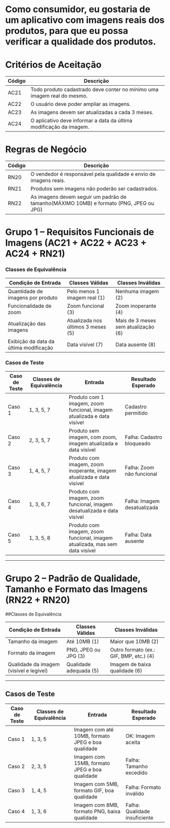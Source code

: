 # **Como** consumidor, eu **gostaria** de um aplicativo com imagens reais dos produtos, **para que** eu possa verificar a qualidade dos produtos.

# Critérios de Aceitação

| Código | Descrição |
|--------|-----------|
| AC21   | Todo produto cadastrado deve conter no mínimo uma imagem real do mesmo. |
| AC22   | O usuário deve poder ampliar as imagens. |
| AC23   | As imagens devem ser atualizadas a cada 3 meses. |
| AC24   | O aplicativo deve informar a data da última modificação da imagem. |

# Regras de Negócio

| Código | Descrição |
|--------|-----------|
| RN20   | O vendedor é responsável pela qualidade e envio de imagens reais. |
| RN21   | Produtos sem imagens não poderão ser cadastrados. |
| RN22   | As imagens devem seguir um padrão de tamanho(MÁXIMO 10MB) e formato (PNG, JPEG ou JPG) |


#  Grupo 1 – Requisitos Funcionais de Imagens (AC21 + AC22 + AC23 + AC24 + RN21)

### Classes de Equivalência

| Condição de Entrada                      | Classes Válidas                                | Classes Inválidas                            |
|------------------------------------------|----------------------------------------------|---------------------------------------------|
| Quantidade de imagens por produto        | Pelo menos 1 imagem real (1)                 | Nenhuma imagem (2)                          |
| Funcionalidade de zoom                   | Zoom funcional (3)                           | Zoom inoperante (4)                         |
| Atualização das imagens                  | Atualizada nos últimos 3 meses (5)           | Mais de 3 meses sem atualização (6)         |
| Exibição da data da última modificação   | Data visível (7)                             | Data ausente (8)                            |

### Casos de Teste

| Caso de Teste | Classes de Equivalência | Entrada                                                                 | Resultado Esperado                     |
|---------------|-------------------------|------------------------------------------------------------------------|---------------------------------------|
| Caso 1        | 1, 3, 5, 7              | Produto com 1 imagem, zoom funcional, imagem atualizada e data visível | Cadastro permitido                    |
| Caso 2        | 2, 3, 5, 7              | Produto sem imagem, com zoom, imagem atualizada e data visível         | Falha: Cadastro bloqueado             |
| Caso 3        | 1, 4, 5, 7              | Produto com imagem, zoom inoperante, imagem atualizada e data visível  | Falha: Zoom não funcional             |
| Caso 4        | 1, 3, 6, 7              | Produto com imagem, zoom funcional, imagem desatualizada e data visível | Falha: Imagem desatualizada          |
| Caso 5        | 1, 3, 5, 8              | Produto com imagem, zoom funcional, imagem atualizada, mas sem data visível | Falha: Data ausente               |

---

# Grupo 2 – Padrão de Qualidade, Tamanho e Formato das Imagens (RN22 + RN20)

##Classes de Equivalência

| Condição de Entrada                      | Classes Válidas        | Classes Inválidas                |
|------------------------------------------|------------------------|----------------------------------|
| Tamanho da imagem                        | Até 10MB (1)           | Maior que 10MB (2)               |
| Formato da imagem                        | PNG, JPEG ou JPG (3)   | Outro formato (ex.: GIF, BMP, etc.) (4) |
| Qualidade da imagem (visível e legível)  | Qualidade adequada (5) | Imagem de baixa qualidade (6)    |

---

## Casos de Teste

| Caso de Teste | Classes de Equivalência | Entrada                                      | Resultado Esperado        |
|---------------|-------------------------|---------------------------------------------|---------------------------|
| Caso 1        | 1, 3, 5                 | Imagem com até 10MB, formato JPEG e boa qualidade | OK: Imagem aceita         |
| Caso 2        | 2, 3, 5                 | Imagem com 15MB, formato JPEG e boa qualidade    | Falha: Tamanho excedido   |
| Caso 3        | 1, 4, 5                 | Imagem com 5MB, formato GIF, boa qualidade       | Falha: Formato inválido   |
| Caso 4        | 1, 3, 6                 | Imagem com 8MB, formato PNG, baixa qualidade     | Falha: Qualidade insuficiente |
